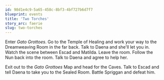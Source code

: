 ```yaml
---
id: 98d1e4c9-5a65-458c-8bf3-4bf727b6d7f7
blueprint: events
title: 'Two Torches'
story_arc: faerie
slug: two-torches
---
```

Enter *Gato Grottoes*. Go to the Temple of Healing and work your way to the Dreamweaving Room in the far back. Talk to Daena and she'll let you in. Watch the scene between Escad and Matilda. Leave the room. Follow the Nun back into the room. Talk to Daena and agree to help her.

Exit out to the *Gato Grottoes* Map and head for the Caves. Talk to Escad and tell Daena to take you to the Sealed Room. Battle Spriggan and defeat him.